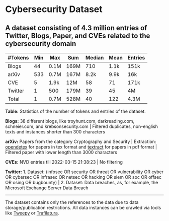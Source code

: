 # Cybersecurity Dataset
A dataset consisting of 4.3 million entries of Twitter, Blogs, Paper, and CVEs related to the cybersecurity domain 
---

| #Tokens | Min | Max | Sum | Median | Mean | Entries |
| --- | --- | --- | --- | --- | --- | --- |
| Blogs | 44 | 0.1M | 169M | 710 | 1.1k | 151k |
| arXiv | 533 | 0.7M | 167M | 8.2k | 9.9k | 16k |
| CVE | 5 | 1.9k | 12M | 58 | 71 | 171k |
| Twitter | 1 | 500 | 179M | 39 | 45 | 4M |
| Total | 1 | 0.7M | 528M | 40 | 122 | 4.3M |

**Table:** Statistics of the number of tokens and entries of the dataset.

**Blogs:** 38 different blogs, like troyhunt.com, darkreading.com, schneier.com, and krebsonsecurity.com | Filtered duplicates, non-english texts and instances shorter than 300 characters

**arXiv:** Papers from the category Cryptography and Security | Extraction: [opendetex](https://github.com/pkubowicz/opendetex) for papers in tex format and [textract](https://textract.readthedocs.io/en/stable/) for papers in pdf format | Filtered paper with lower length than 3000 characters

**CVEs:** NVD entries till 2022-03-15 21:38:23 | No filtering

**Twitter:** 1. Dataset: (infosec OR security OR threat OR vulnerability OR cyber OR cybersec OR infrasec OR netsec OR hacking OR siem OR soc OR offsec OR osing OR bugbounty) | 2. Dataset: Data breaches, as, for example, the Microsoft Exchange Server Data Breach

---
The dataset contains only the references to the data due to data storage/publication restrictions. All data instances can be crawled via tools like [Tweepy](https://github.com/tweepy/tweepy) or [Trafilatura](https://github.com/adbar/trafilatura).


